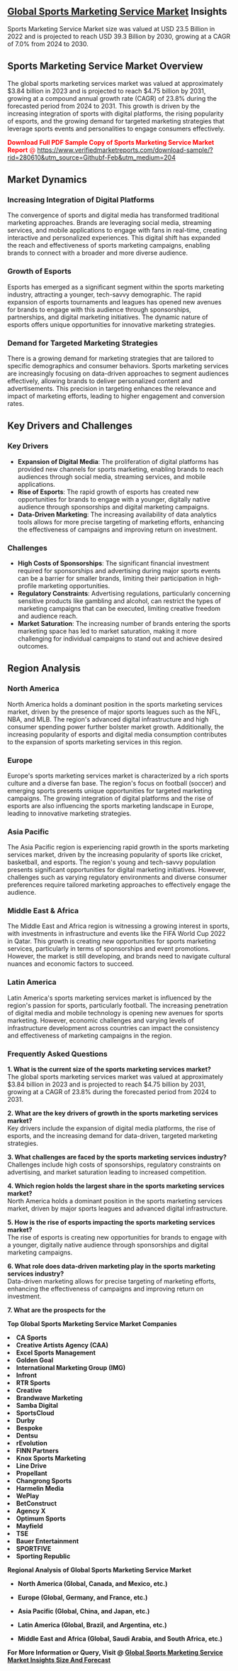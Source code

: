 <h2><a href="https://www.verifiedmarketreports.com/download-sample/?rid=280610&amp;utm_source=Githubf&amp;utm_medium=204" target="_blank">Global Sports Marketing Service Market</a> Insights</h2><p>Sports Marketing Service Market size was valued at USD 23.5 Billion in 2022 and is projected to reach USD 39.3 Billion by 2030, growing at a CAGR of 7.0% from 2024 to 2030.</p><p> <h2>Sports Marketing Service Market Overview</h2> <p>The global sports marketing services market was valued at approximately $3.84 billion in 2023 and is projected to reach $4.75 billion by 2031, growing at a compound annual growth rate (CAGR) of 23.8% during the forecasted period from 2024 to 2031. This growth is driven by the increasing integration of sports with digital platforms, the rising popularity of esports, and the growing demand for targeted marketing strategies that leverage sports events and personalities to engage consumers effectively.</p> <p><p><span class=""><span style="color: #ff0000;"><strong>Download Full PDF Sample Copy of Sports Marketing Service Market Report</strong> @ </span><a href="https://www.verifiedmarketreports.com/download-sample/?rid=280610&amp;utm_source=Githubf-Feb&amp;utm_medium=204" target="_blank">https://www.verifiedmarketreports.com/download-sample/?rid=280610&amp;utm_source=Githubf-Feb&amp;utm_medium=204</a></span></p></p> <h2>Market Dynamics</h2> <h3>Increasing Integration of Digital Platforms</h3> <p>The convergence of sports and digital media has transformed traditional marketing approaches. Brands are leveraging social media, streaming services, and mobile applications to engage with fans in real-time, creating interactive and personalized experiences. This digital shift has expanded the reach and effectiveness of sports marketing campaigns, enabling brands to connect with a broader and more diverse audience.</p> <h3>Growth of Esports</h3> <p>Esports has emerged as a significant segment within the sports marketing industry, attracting a younger, tech-savvy demographic. The rapid expansion of esports tournaments and leagues has opened new avenues for brands to engage with this audience through sponsorships, partnerships, and digital marketing initiatives. The dynamic nature of esports offers unique opportunities for innovative marketing strategies.</p> <h3>Demand for Targeted Marketing Strategies</h3> <p>There is a growing demand for marketing strategies that are tailored to specific demographics and consumer behaviors. Sports marketing services are increasingly focusing on data-driven approaches to segment audiences effectively, allowing brands to deliver personalized content and advertisements. This precision in targeting enhances the relevance and impact of marketing efforts, leading to higher engagement and conversion rates.</p> <h2>Key Drivers and Challenges</h2> <h3>Key Drivers</h3> <ul> <li><strong>Expansion of Digital Media</strong>: The proliferation of digital platforms has provided new channels for sports marketing, enabling brands to reach audiences through social media, streaming services, and mobile applications.</li> <li><strong>Rise of Esports</strong>: The rapid growth of esports has created new opportunities for brands to engage with a younger, digitally native audience through sponsorships and digital marketing campaigns.</li> <li><strong>Data-Driven Marketing</strong>: The increasing availability of data analytics tools allows for more precise targeting of marketing efforts, enhancing the effectiveness of campaigns and improving return on investment.</li> </ul> <h3>Challenges</h3> <ul> <li><strong>High Costs of Sponsorships</strong>: The significant financial investment required for sponsorships and advertising during major sports events can be a barrier for smaller brands, limiting their participation in high-profile marketing opportunities.</li> <li><strong>Regulatory Constraints</strong>: Advertising regulations, particularly concerning sensitive products like gambling and alcohol, can restrict the types of marketing campaigns that can be executed, limiting creative freedom and audience reach.</li> <li><strong>Market Saturation</strong>: The increasing number of brands entering the sports marketing space has led to market saturation, making it more challenging for individual campaigns to stand out and achieve desired outcomes.</li> </ul> <h2>Region Analysis</h2> <h3>North America</h3> <p>North America holds a dominant position in the sports marketing services market, driven by the presence of major sports leagues such as the NFL, NBA, and MLB. The region's advanced digital infrastructure and high consumer spending power further bolster market growth. Additionally, the increasing popularity of esports and digital media consumption contributes to the expansion of sports marketing services in this region.</p> <h3>Europe</h3> <p>Europe's sports marketing services market is characterized by a rich sports culture and a diverse fan base. The region's focus on football (soccer) and emerging sports presents unique opportunities for targeted marketing campaigns. The growing integration of digital platforms and the rise of esports are also influencing the sports marketing landscape in Europe, leading to innovative marketing strategies.</p> <h3>Asia Pacific</h3> <p>The Asia Pacific region is experiencing rapid growth in the sports marketing services market, driven by the increasing popularity of sports like cricket, basketball, and esports. The region's young and tech-savvy population presents significant opportunities for digital marketing initiatives. However, challenges such as varying regulatory environments and diverse consumer preferences require tailored marketing approaches to effectively engage the audience.</p> <h3>Middle East & Africa</h3> <p>The Middle East and Africa region is witnessing a growing interest in sports, with investments in infrastructure and events like the FIFA World Cup 2022 in Qatar. This growth is creating new opportunities for sports marketing services, particularly in terms of sponsorships and event promotions. However, the market is still developing, and brands need to navigate cultural nuances and economic factors to succeed.</p> <h3>Latin America</h3> <p>Latin America's sports marketing services market is influenced by the region's passion for sports, particularly football. The increasing penetration of digital media and mobile technology is opening new avenues for sports marketing. However, economic challenges and varying levels of infrastructure development across countries can impact the consistency and effectiveness of marketing campaigns in the region.</p> <h3>Frequently Asked Questions</h3> <p><strong>1. What is the current size of the sports marketing services market?</strong><br> The global sports marketing services market was valued at approximately $3.84 billion in 2023 and is projected to reach $4.75 billion by 2031, growing at a CAGR of 23.8% during the forecasted period from 2024 to 2031. </p> <p><strong>2. What are the key drivers of growth in the sports marketing services market?</strong><br> Key drivers include the expansion of digital media platforms, the rise of esports, and the increasing demand for data-driven, targeted marketing strategies. </p> <p><strong>3. What challenges are faced by the sports marketing services industry?</strong><br> Challenges include high costs of sponsorships, regulatory constraints on advertising, and market saturation leading to increased competition. </p> <p><strong>4. Which region holds the largest share in the sports marketing services market?</strong><br> North America holds a dominant position in the sports marketing services market, driven by major sports leagues and advanced digital infrastructure. </p> <p><strong>5. How is the rise of esports impacting the sports marketing services market?</strong><br> The rise of esports is creating new opportunities for brands to engage with a younger, digitally native audience through sponsorships and digital marketing campaigns. </p> <p><strong>6. What role does data-driven marketing play in the sports marketing services industry?</strong><br> Data-driven marketing allows for precise targeting of marketing efforts, enhancing the effectiveness of campaigns and improving return on investment. </p> <p><strong>7. What are the prospects for the</p><p><strong>Top Global Sports Marketing Service Market Companies</strong></p><div data-test-id=""><p><li>CA Sports</li><li> Creative Artists Agency (CAA)</li><li> Excel Sports Management</li><li> Golden Goal</li><li> International Marketing Group (IMG)</li><li> Infront</li><li> RTR Sports</li><li> Creative</li><li> Brandwave Marketing</li><li> Samba Digital</li><li> SportsCloud</li><li> Durby</li><li> Bespoke</li><li> Dentsu</li><li> rEvolution</li><li> FINN Partners</li><li> Knox Sports Marketing</li><li> Line Drive</li><li> Propellant</li><li> Changrong Sports</li><li> Harmelin Media</li><li> WePlay</li><li> BetConstruct</li><li> Agency X</li><li> Optimum Sports</li><li> Mayfield</li><li> TSE</li><li> Bauer Entertainment</li><li> SPORTFIVE</li><li> Sporting Republic</li></p><div><strong>Regional Analysis of&nbsp;Global Sports Marketing Service Market</strong></div><ul><li dir="ltr"><p dir="ltr">North America&nbsp;(Global, Canada, and Mexico, etc.)</p></li><li dir="ltr"><p dir="ltr">Europe (Global, Germany, and France, etc.)</p></li><li dir="ltr"><p dir="ltr">Asia Pacific&nbsp;(Global, China, and Japan, etc.)</p></li><li dir="ltr"><p dir="ltr">Latin America&nbsp;(Global, Brazil, and Argentina, etc.)</p></li><li dir="ltr">Middle East and Africa&nbsp;(Global, Saudi Arabia, and South Africa, etc.)</li></ul><p><strong>For More Information or Query, Visit @&nbsp;</strong><strong><a href="https://www.verifiedmarketreports.com/product/sports-marketing-service-market/?utm_source=Githubf&amp;utm_medium=204" target="_blank">Global Sports Marketing Service Market Insights Size And Forecast</a></strong></p></div>
